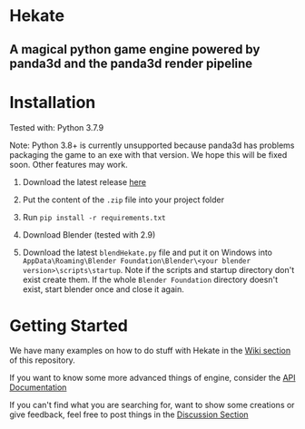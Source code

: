 # Hekate
## A magical python game engine powered by panda3d and the panda3d render pipeline

# Installation
Tested with: Python 3.7.9

Note: Python 3.8+ is currently unsupported because panda3d has problems packaging the game to an exe with that version.
We hope this will be fixed soon. Other features may work.

1. Download the latest release
   [here](https://github.com/LarsZauberer/Hekate/releases)

2. Put the content of the `.zip` file into your project folder

3. Run ```pip install -r requirements.txt```

4. Download Blender (tested with 2.9)

5. Download the latest `blendHekate.py` file and put it on Windows into `AppData\Roaming\Blender Foundation\Blender\<your blender version>\scripts\startup`. Note if the scripts and startup directory don't exist create them. If the whole `Blender Foundation` directory doesn't exist, start blender once and close it again.

# Getting Started
We have many examples on how to do stuff with Hekate in the [Wiki section](https://github.com/LarsZauberer/Hekate/wiki) of this repository.

If you want to know some more advanced things of engine, consider the [API Documentation](https://larszauberer.github.io/Hekate)

If you can't find what you are searching for, want to show some creations or give feedback, feel free to post things in the [Discussion Section](https://github.com/LarsZauberer/Hekate/discussions)

